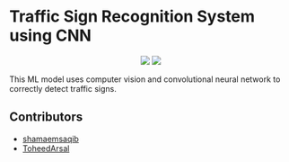 # Traffic Sign Recognition System using CNN

<div align="center">
<img src="https://img.shields.io/badge/Project%20for-Samsung%20Innovation%20Campus-green" />
<img src="https://img.shields.io/tokei/lines/github/shamaemsaqib/Traffic-Sign-Recognition-System-using-CNN?label=Lines%20of%20Code" />
</div>

This ML model uses computer vision and convolutional neural network to correctly detect traffic signs.

## Contributors

- [shamaemsaqib](https://github.com/shamaemsaqib)
- [ToheedArsal](https://github.com/ToheedArsal)
